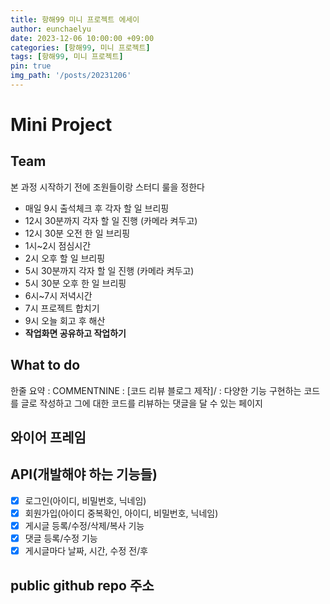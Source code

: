 ```yaml
---
title: 항해99 미니 프로젝트 에세이
author: eunchaelyu
date: 2023-12-06 10:00:00 +09:00
categories: [항해99, 미니 프로젝트]
tags: [항해99, 미니 프로젝트]
pin: true
img_path: '/posts/20231206'
---
```



# Mini Project 

## Team
  본 과정 시작하기 전에 조원들이랑 스터디 룰을 정한다
- 매일 9시 출석체크 후 각자 할 일 브리핑
- 12시 30분까지 각자 할 일 진행 (카메라 켜두고)
- 12시 30분 오전 한 일 브리핑
- 1시~2시 점심시간
- 2시 오후 할 일 브리핑
- 5시 30분까지 각자 할 일 진행 (카메라 켜두고)
- 5시 30분 오후 한 일 브리핑
- 6시~7시 저녁시간
- 7시 프로젝트 합치기
- 9시 오늘 회고 후 해산
- **작업화면 공유하고 작업하기**


## What to do 
  한줄 요약
: COMMENTNINE
: [코드 리뷰 블로그 제작]/
: 다양한 기능 구현하는 코드를 글로 작성하고 그에 대한 코드를 리뷰하는 댓글을 달 수 있는 페이지   
> 
  
## 와이어 프레임

## API(개발해야 하는 기능들)
- [x] 로그인(아이디, 비밀번호, 닉네임)
- [x] 회원가입(아이디 중복확인, 아이디, 비밀번호, 닉네임)
- [x] 게시글 등록/수정/삭제/복사 기능
- [x] 댓글 등록/수정 기능
- [x] 게시글마다 날짜, 시간, 수정 전/후

## public github repo 주소








